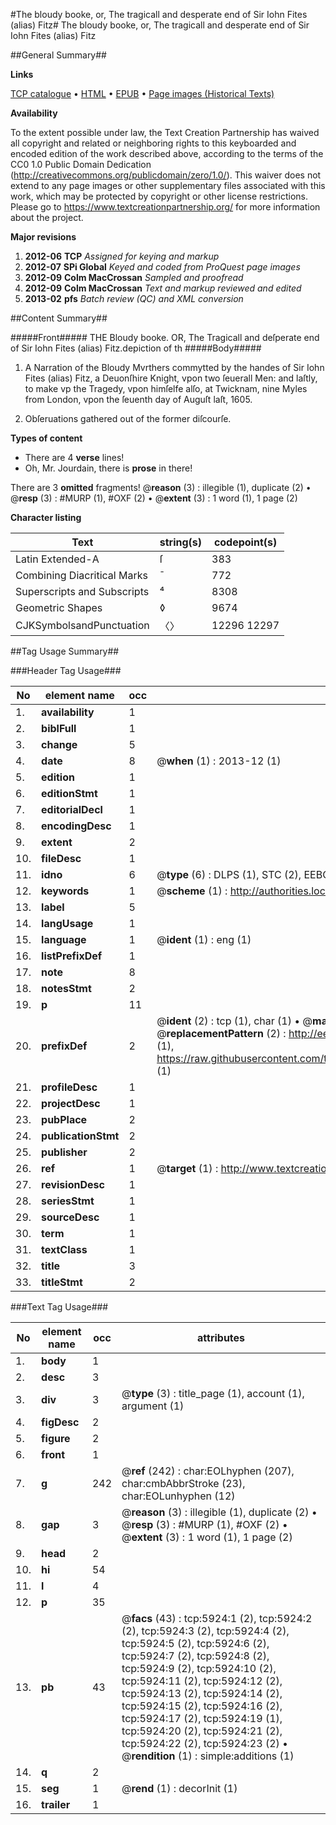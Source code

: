 #The bloudy booke, or, The tragicall and desperate end of Sir Iohn Fites (alias) Fitz#
The bloudy booke, or, The tragicall and desperate end of Sir Iohn Fites (alias) Fitz

##General Summary##

**Links**

[TCP catalogue](http://www.ota.ox.ac.uk/tcp/)  • 
[HTML](http://tei.it.ox.ac.uk/tcp/Texts-HTML/free/A00/A00810.html)  • 
[EPUB](http://tei.it.ox.ac.uk/tcp/Texts-EPUB/free/A00/A00810.epub) • 
[Page images (Historical Texts)](https://historicaltexts.jisc.ac.uk/eebo-99841348e)

**Availability**

To the extent possible under law, the Text Creation Partnership has waived all copyright and related or neighboring rights to this keyboarded and encoded edition of the work described above, according to the terms of the CC0 1.0 Public Domain Dedication (http://creativecommons.org/publicdomain/zero/1.0/). This waiver does not extend to any page images or other supplementary files associated with this work, which may be protected by copyright or other license restrictions. Please go to https://www.textcreationpartnership.org/ for more information about the project.

**Major revisions**

1. __2012-06__ __TCP__ *Assigned for keying and markup*
1. __2012-07__ __SPi Global__ *Keyed and coded from ProQuest page images*
1. __2012-09__ __Colm MacCrossan__ *Sampled and proofread*
1. __2012-09__ __Colm MacCrossan__ *Text and markup reviewed and edited*
1. __2013-02__ __pfs__ *Batch review (QC) and XML conversion*

##Content Summary##

#####Front#####
THE Bloudy booke. OR, The Tragicall and deſperate end of Sir Iohn Fites (alias) Fitz.depiction of th
#####Body#####

1. A Narration of the Bloudy Mvrthers commytted by the handes of Sir Iohn Fites (alias) Fitz, a Deuonſhire Knight, vpon two ſeuerall Men: and laſtly, to make vp the Tragedy, vpon himſelfe alſo, at Twicknam, nine Myles from London, vpon the ſeuenth day of Auguſt laſt, 1605.

1. Obſeruations gathered out of the former diſcourſe.

**Types of content**

  * There are 4 **verse** lines!
  * Oh, Mr. Jourdain, there is **prose** in there!

There are 3 **omitted** fragments! 
 @__reason__ (3) : illegible (1), duplicate (2)  •  @__resp__ (3) : #MURP (1), #OXF (2)  •  @__extent__ (3) : 1 word (1), 1 page (2)

**Character listing**


|Text|string(s)|codepoint(s)|
|---|---|---|
|Latin Extended-A|ſ|383|
|Combining             Diacritical Marks|̄|772|
|Superscripts             and Subscripts|⁴|8308|
|Geometric Shapes|◊|9674|
|CJKSymbolsandPunctuation|〈〉|12296 12297|

##Tag Usage Summary##

###Header Tag Usage###

|No|element name|occ|attributes|
|---|---|---|---|
|1.|__availability__|1||
|2.|__biblFull__|1||
|3.|__change__|5||
|4.|__date__|8| @__when__ (1) : 2013-12 (1)|
|5.|__edition__|1||
|6.|__editionStmt__|1||
|7.|__editorialDecl__|1||
|8.|__encodingDesc__|1||
|9.|__extent__|2||
|10.|__fileDesc__|1||
|11.|__idno__|6| @__type__ (6) : DLPS (1), STC (2), EEBO-CITATION (1), PROQUEST (1), VID (1)|
|12.|__keywords__|1| @__scheme__ (1) : http://authorities.loc.gov/ (1)|
|13.|__label__|5||
|14.|__langUsage__|1||
|15.|__language__|1| @__ident__ (1) : eng (1)|
|16.|__listPrefixDef__|1||
|17.|__note__|8||
|18.|__notesStmt__|2||
|19.|__p__|11||
|20.|__prefixDef__|2| @__ident__ (2) : tcp (1), char (1)  •  @__matchPattern__ (2) : ([0-9\-]+):([0-9IVX]+) (1), (.+) (1)  •  @__replacementPattern__ (2) : http://eebo.chadwyck.com/downloadtiff?vid=$1&page=$2 (1), https://raw.githubusercontent.com/textcreationpartnership/Texts/master/tcpchars.xml#$1 (1)|
|21.|__profileDesc__|1||
|22.|__projectDesc__|1||
|23.|__pubPlace__|2||
|24.|__publicationStmt__|2||
|25.|__publisher__|2||
|26.|__ref__|1| @__target__ (1) : http://www.textcreationpartnership.org/docs/. (1)|
|27.|__revisionDesc__|1||
|28.|__seriesStmt__|1||
|29.|__sourceDesc__|1||
|30.|__term__|1||
|31.|__textClass__|1||
|32.|__title__|3||
|33.|__titleStmt__|2||


###Text Tag Usage###

|No|element name|occ|attributes|
|---|---|---|---|
|1.|__body__|1||
|2.|__desc__|3||
|3.|__div__|3| @__type__ (3) : title_page (1), account (1), argument (1)|
|4.|__figDesc__|2||
|5.|__figure__|2||
|6.|__front__|1||
|7.|__g__|242| @__ref__ (242) : char:EOLhyphen (207), char:cmbAbbrStroke (23), char:EOLunhyphen (12)|
|8.|__gap__|3| @__reason__ (3) : illegible (1), duplicate (2)  •  @__resp__ (3) : #MURP (1), #OXF (2)  •  @__extent__ (3) : 1 word (1), 1 page (2)|
|9.|__head__|2||
|10.|__hi__|54||
|11.|__l__|4||
|12.|__p__|35||
|13.|__pb__|43| @__facs__ (43) : tcp:5924:1 (2), tcp:5924:2 (2), tcp:5924:3 (2), tcp:5924:4 (2), tcp:5924:5 (2), tcp:5924:6 (2), tcp:5924:7 (2), tcp:5924:8 (2), tcp:5924:9 (2), tcp:5924:10 (2), tcp:5924:11 (2), tcp:5924:12 (2), tcp:5924:13 (2), tcp:5924:14 (2), tcp:5924:15 (2), tcp:5924:16 (2), tcp:5924:17 (2), tcp:5924:19 (1), tcp:5924:20 (2), tcp:5924:21 (2), tcp:5924:22 (2), tcp:5924:23 (2)  •  @__rendition__ (1) : simple:additions (1)|
|14.|__q__|2||
|15.|__seg__|1| @__rend__ (1) : decorInit (1)|
|16.|__trailer__|1||
